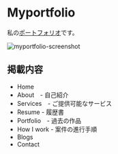 # Myportfolio
私の[ポートフォリオ](https://taichi-de.com)です。

![myportfolio-screenshot](https://user-images.githubusercontent.com/61309248/107210547-92c92000-6a04-11eb-9a1d-d4382034c32e.png)


## 掲載内容
- Home
- About　- 自己紹介
- Services　- ご提供可能なサービス
- Resume - 履歴書
- Portfolio　- 過去の作品
- How I work - 案件の進行手順
- Blogs
- Contact
